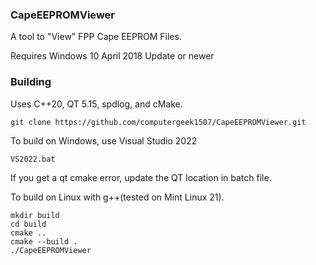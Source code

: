 ### CapeEEPROMViewer

A tool to "View" FPP Cape EEPROM Files.

Requires Windows 10 April 2018 Update or newer

### Building
Uses C++20, QT 5.15, spdlog, and cMake.

```git clone https://github.com/computergeek1507/CapeEEPROMViewer.git```

To build on Windows, use Visual Studio 2022

```VS2022.bat```

If you get a qt cmake error, update the QT location in batch file.

To build on Linux with g++(tested on Mint Linux 21).

```
mkdir build
cd build
cmake ..
cmake --build .
./CapeEEPROMViewer
```
